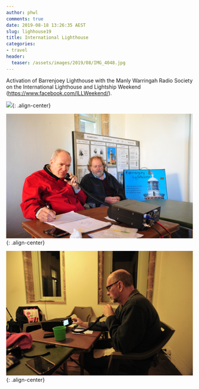 ```yaml
---
author: phwl
comments: true
date: 2019-08-18 13:26:35 AEST
slug: lighhouse19
title: International Lighthouse 
categories:
- travel
header:
  teaser: /assets/images/2019/08/IMG_4048.jpg
---
```


Activation of Barrenjoey Lighthouse with the Manly Warringah Radio Society
on the International Lighthouse and Lightship Weekend
(https://www.facebook.com/ILLWeekend/).

![](/assets/images/2019/08/IMG_4048.jpg){: .align-center}

![](/assets/images/2019/08/DSC_5942.jpg){: .align-center}

![](/assets/images/2019/08/DSC_5985.jpg){: .align-center}

